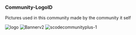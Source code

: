 ### Community-LogoID

Pictures used in this community made by the community it self

![logo](https://user-images.githubusercontent.com/51787264/176151500-a5903b69-8c32-4525-8ee2-d40ea84c55cc.png)
![Bannerv2](https://user-images.githubusercontent.com/51787264/176151415-912df069-3562-4dce-b99f-1ee36f28f687.png)
![scodecommunityplus-1](https://user-images.githubusercontent.com/51787264/176151448-aa9533f2-a0ac-4695-9e09-1c6fca8434d3.png)
